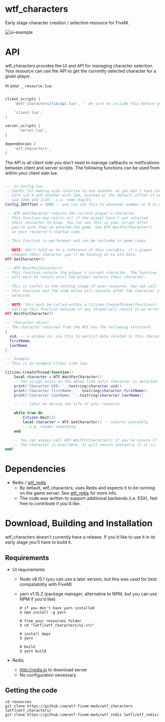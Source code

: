 # wtf_characters

Early stage character creation / selection resource for FiveM.

![ui-example](https://user-images.githubusercontent.com/79330/56710379-c6757180-66da-11e9-8c9c-0ca4ddc2e0e9.gif)

# API

wtf_characters provides the UI and API for managing character selection. Your resource can use the API to get the currently selected character for a given player.

In your `__resource.lua`:

```lua

client_scripts {
    '@wtf_characters/lib/api.lua', -- be sure to include this before your scripts

    'client.lua',
}

server_scripts {
      'server.lua',
}

dependencies {
    'wtf_characters',
}

```

The API is all client side you don't need to manage callbacks or notifications between client and server scripts. The following functions can be used from within your client side lua:

```lua

--- in Config.lua
-- Useful for making uids relative to one another so you don't have characters
-- with uid 4 and another with 120, instead w/ the default offset it would be
-- uid 1004 and 1120-- i.e. same digits.
Config.IDOffset = 1000 -- you can set this to whatever number or 0 to not have an offset

--- WTF.GetCharacter returns the current player's character
-- This function may return nil if the player hasn't yet selected
-- their character to play. You can use this in your script after
-- you're sure they've entered the game. Use WTF.WaitForCharacter()
-- in your resource's startup code.
--
-- This function is performant and can be included in game loops.
--
-- NOTE: don't hold on to a reference of this variable, if a player
-- changes their character you'll be holding on to old data.
WTF.GetCharacter()

--- WTF.WaitForCharacter()
-- This function returns the player's current character. The function
-- will wait to return until the player selects their character.
--
-- This is useful in the startup stage of your resource. You can call
-- this function and the code below will execute after the character is
-- selected.
--
-- NOTE: this must be called within a Citizen.CreateThread(function() ... end)
-- Calling this function outside of any thread will result in an error.
WTF.WaitForCharacter()

--- Character object
-- The character returned from the API has the following structure:
{
  uid, -- a unique id, use this to persist data related to this character
  firstName,
  lastName,
}

--- Example
-- This is an example client side lua:

Citizen.CreateThread(function()
    local character = WTF.WaitForCharacter()
    -- the script waits on the above line until character is selected
    print('Character UID: '..tostring(character.uid))
    print('Character firstName: '..tostring(character.firstName))
    print('Character lastName: '..tostring(character.lastName))

    -- ... later on during the life of your resource

    while true do
        Citizen.Wait(1)
        local character = WTF.GetCharacter() -- returns instantly
        -- e.g. render something
    end

    -- You can always call WTF.WaitForCharacter() if you're unsure if
    -- the character is available. It will return instantly if it is.
end)
```

# Dependencies

- Redis / [wtf_redis]
  - By default, wtf_characters, uses Redis and expects it to be running on the game server. See [wtf_redis] for
    more info.
  - The code was written to support additional backends (i.e. ESX), feel free to contribute if you'd like.

# Download, Building and Installation

wtf_characters doesn't currently have a release. If you'd like to use it in its early stage you'll have to build it.

## Requirements

- UI requirements

  - Node v8.15.1 (you can use a later version, but this was used for best compatability with FiveM)
  - yarn v1.15.2 (package manager, alternative to NPM, but you can use NPM if you'd like)

    ```shell
    # if you don't have yarn installed
    $ npm install -g yarn

    # from your resources folder
    $ cd "[wtf]/wtf_characters/ui-src"

    # install deps
    $ yarn

    # build
    $ yarn build
    ```

- Redis
  - http://redis.io to download server
  - No configuration necessary

## Getting the code

```
cd resources
git clone https://github.com/wtf-fivem-mods/wtf_characters [wtf]/wtf_characters/
git clone https://github.com/wtf-fivem-mods/wtf_redis [wtf]/wtf_redis/
```

[wtf_redis]: https://github.com/wtf-fivem-mods/wtf_redis
